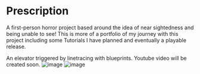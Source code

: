 # Prescription
A first-person horror project based around the idea of near sightedness and being unable to see!
This is more of a portfolio of my journey with this project including some Tutorials I have planned and eventually a playable release.

An elevator triggered by linetracing with blueprints. Youtube video will be created soon.
![image](https://user-images.githubusercontent.com/43772313/94976708-c8ed1500-04e3-11eb-9bea-6b271ce64e7f.png)
![image](https://user-images.githubusercontent.com/43772313/94976722-d3a7aa00-04e3-11eb-9f83-afa08646172f.png)
